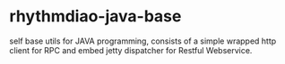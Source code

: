 rhythmdiao-java-base
====================

self base utils for JAVA programming, consists of a simple wrapped http client for RPC and embed jetty dispatcher for Restful Webservice.
